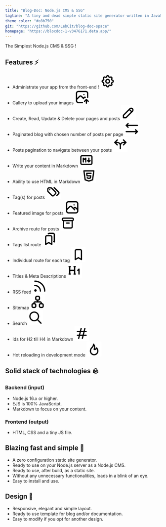 ```yaml
---
title: "Blog-Doc: Node.js CMS & SSG"
tagline: "A tiny and dead simple static site generator written in JavaScript."
theme_color: "#e8b750"
git: "https://github.com/LebCit/blog-doc-space"
homepage: "https://blocdoc-1-v3476171.deta.app/"
---
```


The Simplest Node.js CMS & SSG !

## Features ⚡

-   Administrate your app from the front-end ! ![Settings icon](/public/icons/settings.svg)
-   Gallery to upload your images ![Image upload icon](/public/icons/photo-up.svg)
-   Create, Read, Update & Delete your pages and posts ![Pencil icon](/public/icons/pencil.svg)
-   Paginated blog with chosen number of posts per page ![Left and right arrows icon](/public/icons/arrows-left-right.svg)
-   Posts pagination to navigate between your posts ![Arrow left and right icon](/public/icons/arrow-left-right.svg)
-   Write your content in Markdown ![Markdown icon](/public/icons/markdown.svg)
-   Ability to use HTML in Markdown ![HTML5 icon](/public/icons/brand-html5.svg)
-   Tag(s) for posts ![Tags icon](/public/icons/tags.svg)
-   Featured image for posts ![Image icon](/public/icons/photo.svg)
-   Archive route for posts ![Archive icon](/public/icons/archive.svg)
-   Tags list route ![Bookmarks icon](/public/icons/bookmarks.svg)
-   Individual route for each tag ![Bookmark icon](/public/icons/bookmark.svg)
-   Titles & Meta Descriptions ![H1 icon](/public/icons/h-1.svg)
-   RSS feed ![RSS icon](/public/icons/rss.svg)
-   Sitemap ![Sitemap icon](/public/icons/sitemap.svg)
-   Search ![Search icon](/public/icons/search.svg)
-   Ids for H2 till H4 in Markdown ![Hash icon](/public/icons/hash.svg)
-   Hot reloading in development mode ![Flame icon](/public/icons/flame.svg)

## Solid stack of technologies 🪨

### Backend (input)

-   Node.js 16.x or higher.
-   EJS is 100% JavaScript.
-   Markdown to focus on your content.

### Frontend (output)

-   HTML, CSS and a tiny JS file.

## Blazing fast and simple 🚀

-   A zero configuration static site generator.
-   Ready to use on your Node.js server as a Node.js CMS.
-   Ready to use, after build, as a static site.
-   Without any unnecessary functionalities, loads in a blink of an eye.
-   Easy to install and use.

## Design 🎨

-   Responsive, elegant and simple layout.
-   Ready to use template for blog and/or documentation.
-   Easy to modify if you opt for another design.
